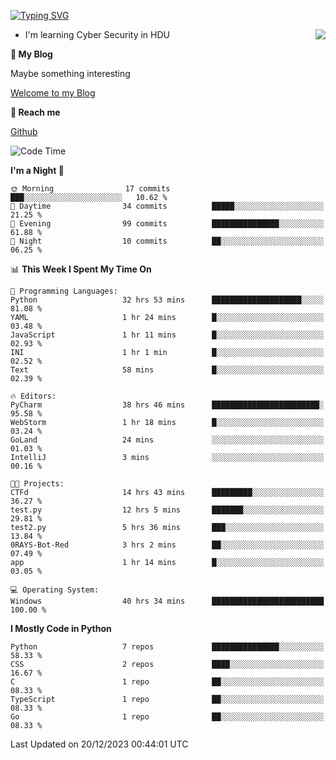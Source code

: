 [![Typing SVG](https://readme-typing-svg.herokuapp.com?font=Fira+Code&pause=1000&random=false&width=450&height=60&lines=Hello+%F0%9F%91%8B%F0%9F%8F%BB;I'm+JBNRZ)](https://git.io/typing-svg)

<a href="#">
  <img align="right" src="https://github-readme-stats.vercel.app/api?username=JBNRZ&show_icons=true&bg_color=15,f2f7fd,E0EAFC" />
</a>

- I'm learning Cyber Security in HDU

 **🌱 My Blog**

Maybe something interesting

[Welcome to my Blog](https://jbnrz.com.cn/)

 **💬 Reach me** 

[Github](https://github.com/JBNRZ)


<!--START_SECTION:waka-->
![Code Time](http://img.shields.io/badge/Code%20Time-211%20hrs%207%20mins-blue)

**I'm a Night 🦉** 

```text
🌞 Morning                17 commits          ███░░░░░░░░░░░░░░░░░░░░░░   10.62 % 
🌆 Daytime                34 commits          █████░░░░░░░░░░░░░░░░░░░░   21.25 % 
🌃 Evening                99 commits          ███████████████░░░░░░░░░░   61.88 % 
🌙 Night                  10 commits          ██░░░░░░░░░░░░░░░░░░░░░░░   06.25 % 
```


📊 **This Week I Spent My Time On** 

```text
💬 Programming Languages: 
Python                   32 hrs 53 mins      ████████████████████░░░░░   81.08 % 
YAML                     1 hr 24 mins        █░░░░░░░░░░░░░░░░░░░░░░░░   03.48 % 
JavaScript               1 hr 11 mins        █░░░░░░░░░░░░░░░░░░░░░░░░   02.93 % 
INI                      1 hr 1 min          █░░░░░░░░░░░░░░░░░░░░░░░░   02.52 % 
Text                     58 mins             █░░░░░░░░░░░░░░░░░░░░░░░░   02.39 % 

🔥 Editors: 
PyCharm                  38 hrs 46 mins      ████████████████████████░   95.58 % 
WebStorm                 1 hr 18 mins        █░░░░░░░░░░░░░░░░░░░░░░░░   03.24 % 
GoLand                   24 mins             ░░░░░░░░░░░░░░░░░░░░░░░░░   01.03 % 
IntelliJ                 3 mins              ░░░░░░░░░░░░░░░░░░░░░░░░░   00.16 % 

🐱‍💻 Projects: 
CTFd                     14 hrs 43 mins      █████████░░░░░░░░░░░░░░░░   36.27 % 
test.py                  12 hrs 5 mins       ███████░░░░░░░░░░░░░░░░░░   29.81 % 
test2.py                 5 hrs 36 mins       ███░░░░░░░░░░░░░░░░░░░░░░   13.84 % 
0RAYS-Bot-Red            3 hrs 2 mins        ██░░░░░░░░░░░░░░░░░░░░░░░   07.49 % 
app                      1 hr 14 mins        █░░░░░░░░░░░░░░░░░░░░░░░░   03.05 % 

💻 Operating System: 
Windows                  40 hrs 34 mins      █████████████████████████   100.00 % 
```

**I Mostly Code in Python** 

```text
Python                   7 repos             ███████████████░░░░░░░░░░   58.33 % 
CSS                      2 repos             ████░░░░░░░░░░░░░░░░░░░░░   16.67 % 
C                        1 repo              ██░░░░░░░░░░░░░░░░░░░░░░░   08.33 % 
TypeScript               1 repo              ██░░░░░░░░░░░░░░░░░░░░░░░   08.33 % 
Go                       1 repo              ██░░░░░░░░░░░░░░░░░░░░░░░   08.33 % 
```




 Last Updated on 20/12/2023 00:44:01 UTC
<!--END_SECTION:waka-->
